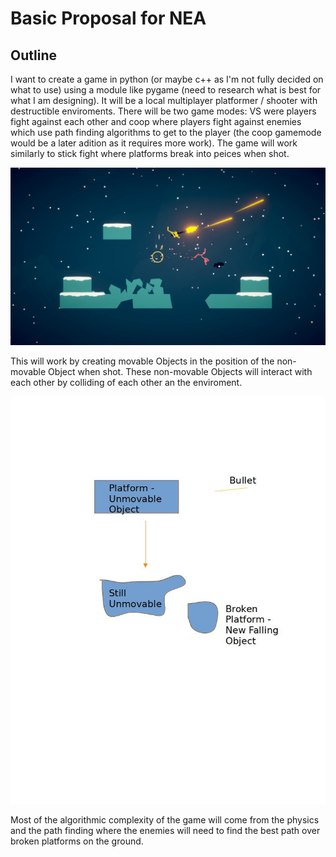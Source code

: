 # Basic Proposal for NEA
## Outline

I want to create a game in python (or maybe c++ as I'm not fully decided on what to use) using a module like pygame (need to research what is best for what I am designing). It will be a local multiplayer platformer / shooter with destructible enviroments. There will be two game modes: VS were players fight against each other and coop where players fight against enemies which use path finding algorithms to get to the player (the coop gamemode would be a later adition as it requires more work). The game will work similarly to stick fight where platforms break into peices when shot.

![Stick fight gameplay](proxy-image.png)

This will work by creating movable Objects in the position of the non-movable Object when shot. These non-movable Objects will interact with each other by colliding of each other an the enviroment. 

![Gameplay Diagram](<Untitled 1.jpg>)

Most of the algorithmic complexity of the game will come from the physics and the path finding where the enemies will need to find the best path over broken platforms on the ground.


